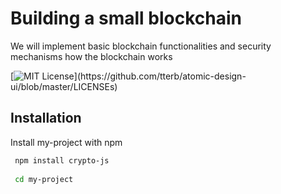 
# Building a small blockchain 

We will implement basic blockchain functionalities and security mechanisms how the blockchain works


[![MIT License](https://img.shields.io/apm/l/atomic-design-ui.svg?)](https://github.com/tterb/atomic-design-ui/blob/master/LICENSEs)

## Installation

Install my-project with npm

```bash
 npm install crypto-js
 
 cd my-project
```
    